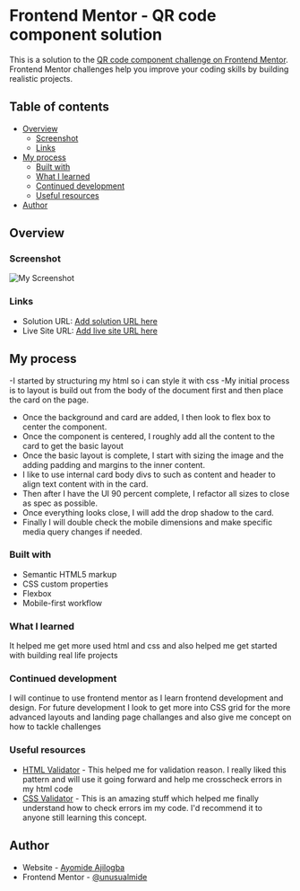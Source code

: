 # Frontend Mentor - QR code component solution

This is a solution to the [QR code component challenge on Frontend Mentor](https://www.frontendmentor.io/challenges/qr-code-component-iux_sIO_H). Frontend Mentor challenges help you improve your coding skills by building realistic projects. 

## Table of contents

- [Overview](#overview)
  - [Screenshot](#screenshot)
  - [Links](#links)
- [My process](#my-process)
  - [Built with](#built-with)
  - [What I learned](#what-i-learned)
  - [Continued development](#continued-development)
  - [Useful resources](#useful-resources)
- [Author](#author)

## Overview

### Screenshot

![My Screenshot](./qr-code-component-main/design/desktop-design.jpg)

### Links

- Solution URL: [Add solution URL here](https://your-solution-url.com)
- Live Site URL: [Add live site URL here](https://your-live-site-url.com)

## My process

-I started by structuring my html so i can style it with css
-My initial process is to layout is build out from the body of the document first and then place the card on the page.
- Once the background and card are added, I then look to flex box to center the component.
- Once the component is centered, I roughly add all the content to the card to get the basic layout
- Once the basic layout is complete, I start with sizing the image and the adding padding and margins to the inner content.
- I like to use internal card body divs to such as content and header to align text content with in the card.
- Then after I have the UI 90 percent complete, I refactor all sizes to close as spec as possible.
- Once everything looks close, I will add the drop shadow to the card.
- Finally I will double check the mobile dimensions and make specific media query changes if needed.


### Built with

- Semantic HTML5 markup
- CSS custom properties
- Flexbox
- Mobile-first workflow


### What I learned

It helped me get more used html and css and also helped me get started with building real life projects 

### Continued development

I will continue to use frontend mentor as I learn frontend development and design. For future development I look to get more into CSS grid for the more advanced layouts and landing page challanges  and also give me concept on how to tackle challenges 

### Useful resources

- [HTML Validator](https://validator.w3.org/) - This helped me for validation reason. I really liked this pattern and will use it going forward and help me crosscheck errors in my html code 
- [CSS Validator](https://jigsaw.w3.org/css-validator/) - This is an amazing stuff which helped me finally understand how to check errors im my code. I'd recommend it to anyone still learning this concept.

## Author

- Website - [Ayomide Ajilogba](https://www.your-site.com)
- Frontend Mentor - [@unusualmide](https://www.frontendmentor.io/profile/unusualmide)
